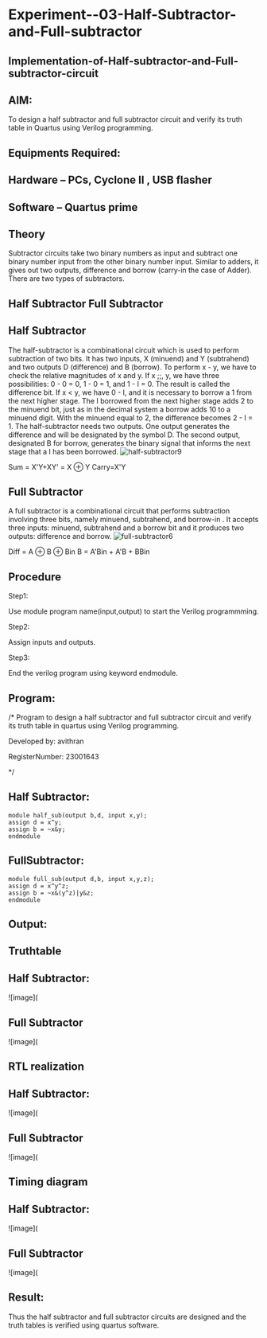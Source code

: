 # Experiment--03-Half-Subtractor-and-Full-subtractor
## Implementation-of-Half-subtractor-and-Full-subtractor-circuit
## AIM:
To design a half subtractor and full subtractor circuit and verify its truth table in Quartus using Verilog programming.

## Equipments Required:
## Hardware – PCs, Cyclone II , USB flasher
## Software – Quartus prime
## Theory
Subtractor circuits take two binary numbers as input and subtract one binary number input from the other binary number input. Similar to adders, it gives out two outputs, difference and borrow (carry-in the case of Adder). There are two types of subtractors.

## Half Subtractor Full Subtractor
## Half Subtractor
The half-subtractor is a combinational circuit which is used to perform subtraction of two bits. It has two inputs, X (minuend) and Y (subtrahend) and two outputs D (difference) and B (borrow). To perform x - y, we have to check the relative magnitudes of x and y. If x ;;, y, we have three possibilities: 0 - 0 = 0, 1 - 0 = 1, and 1 - I = 0. The result is called the difference bit. If x < y, we have 0 - I, and it is necessary to borrow a 1 from the next higher stage. The I borrowed from the next higher stage adds 2 to the minuend bit, just as in the decimal system a borrow adds 10 to a minuend digit. With the minuend equal to 2, the difference becomes 2 - I = 1. The half-subtractor needs two outputs. One output generates the difference and will be designated by the symbol D. The second output, designated B for borrow, generates the binary signal that informs the next stage that a I has been borrowed.
![half-subtractor9](https://user-images.githubusercontent.com/36288975/166112538-58c3bc7c-ee5d-4e6a-ac8d-8e8328efe27a.png)


Sum = X'Y+XY' = X ⊕ Y
Carry=X'Y

## Full Subtractor
A full subtractor is a combinational circuit that performs subtraction involving three bits, namely minuend, subtrahend, and borrow-in . It accepts three inputs: minuend, subtrahend and a borrow bit and it produces two outputs: difference and borrow. 
![full-subtractor6](https://user-images.githubusercontent.com/36288975/166112541-24c68359-3de8-4674-ae22-8272ffc385ed.png)


Diff = A ⊕ B ⊕ Bin B = A'Bin + A'B + BBin

## Procedure

Step1:

Use module program name(input,output) to start the Verilog programmming.

Step2:

Assign inputs and outputs.

Step3:

End the verilog program using keyword endmodule.

## Program:
/*
Program to design a half subtractor and full subtractor circuit and verify its truth table in quartus using Verilog programming.

Developed by: avithran

RegisterNumber:  23001643

*/

## Half Subtractor:
```
module half_sub(output b,d, input x,y);
assign d = x^y;
assign b = ~x&y;
endmodule
```
## FullSubtractor:
```
module full_sub(output d,b, input x,y,z);
assign d = x^y^z;
assign b = ~x&(y^z)|y&z;
endmodule
```

## Output:

## Truthtable

##  Half Subtractor:

![image](

## Full Subtractor

![image](

##  RTL realization

##  Half Subtractor:

![image](

## Full Subtractor

![image](

## Timing diagram 

##  Half Subtractor:

![image](

## Full Subtractor

![image](

## Result:
Thus the half subtractor and full subtractor circuits are designed and the truth tables is verified using quartus software.
